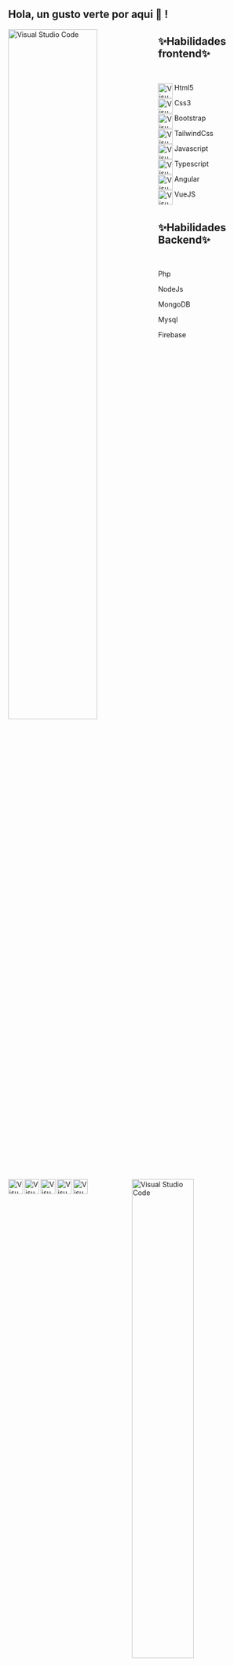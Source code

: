 ## Hola, un gusto verte por aqui 👋 !

<img align="left" alt="Visual Studio Code" width="60%" src="https://i.pinimg.com/originals/1b/1a/a0/1b1aa0993720fe25b984557d596212a5.gif"/>

## ✨Habilidades frontend✨
<br>

<img align="left" alt="Visual Studio Code" width="30px" src="https://image.flaticon.com/icons/png/512/1216/1216733.png"/>Html5
<br>

<img align="left" alt="Visual Studio Code" width="30px" src="https://cdn.iconscout.com/icon/free/png-256/css-131-722685.png"/>Css3
<br>

<img align="left" alt="Visual Studio Code" width="30px" src="https://i.stack.imgur.com/C9301.png"/>Bootstrap
<br>

<img align="left" alt="Visual Studio Code" width="30px" src="https://encrypted-tbn0.gstatic.com/images?q=tbn:ANd9GcSn0Du7wVG5DA94RvOY3QGBjOo2cxkTfliCziV-svMEX2YacH1oFqWai4sywuPE4G-AcEA&usqp=CAU"/>TailwindCss
<br>

<img align="left" alt="Visual Studio Code" width="30px" src="https://cdn.iconscout.com/icon/free/png-256/javascript-2752148-2284965.png"/>Javascript
<br>

<img align="left" alt="Visual Studio Code" width="30px" src="https://cdn.worldvectorlogo.com/logos/typescript.svg"/>Typescript
<br>

<img align="left" alt="Visual Studio Code" width="30px" src="https://encrypted-tbn0.gstatic.com/images?q=tbn:ANd9GcSPHfsT4r6b6oFHNm28Ve5p6gBf454QbJStZF1y0FbRMJHuyvPsWCS7cwglYp1hmpp3kQ8&usqp=CAU"/>Angular
<br>

<img align="left" alt="Visual Studio Code" width="30px" src="https://cdn.iconscout.com/icon/free/png-512/vue-282497.png"/>VueJS
<br>
<br>

<img align="right" alt="Visual Studio Code" width="50%" src="https://i.pinimg.com/originals/97/f6/12/97f612ed63ab4a50972b32ec891cb4dc.gif"/>

## ✨Habilidades Backend✨
<br>

<img align="left" alt="Visual Studio Code" width="30px" src="https://www.designbust.com/download/240/png/php_icon512.png"/>Php
<br>

<img align="left" alt="Visual Studio Code" width="30px" src="https://cdn.iconscout.com/icon/free/png-512/node-js-1-1174935.png"/>NodeJs
<br>

<img align="left" alt="Visual Studio Code" width="30px" src="https://encrypted-tbn0.gstatic.com/images?q=tbn:ANd9GcT4gPJTH5PrBpKqJ5nvz5lfEuC9_zJvleG4CpuEI_1fHQ1UDFkizrGvJt-vZ6gglJQ_1pg&usqp=CAU"/>MongoDB
<br>

<img align="left" alt="Visual Studio Code" width="30px" src="https://encrypted-tbn0.gstatic.com/images?q=tbn:ANd9GcRboym4VzEUGXykWCrHB4qPCuDUKclY-gZTwdxKMaX5lIFEQIvIz6ppz32wEyCvShJ-UUA&usqp=CAU"/>Mysql
<br>

<img align="left" alt="Visual Studio Code" width="30px" src="https://encrypted-tbn0.gstatic.com/images?q=tbn:ANd9GcQxhHLahhigkAK8CPGYtGHogoN3W0TR4CGalPCpBJ_lTNdNjWEkhvK4MMhTpfI3_-9mPEE&usqp=CAU"/>Firebase
<br>

<br>
<br>

